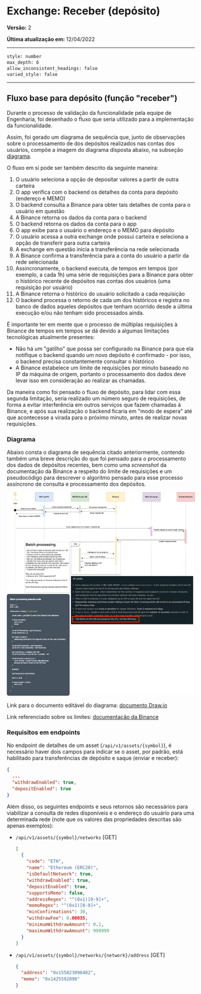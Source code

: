# Exchange: Receber (depósito)

**Versão:** 2

**Última atualização em:** 12/04/2022

---

```toc
style: number
max_depth: 6
allow_inconsistent_headings: false
varied_style: false
```

---

## Fluxo base para depósito (função "receber")

Durante o processo de validação da funcionalidade pela equipe de Engenharia, foi desenhado o fluxo que seria utilizado para a implementação da funcionalidade.

Assim, foi gerado um diagrama de sequência que, junto de observações sobre o processamento de dos depósitos realizados nas contas dos usuários, compõe a imagem do diagrama disposta abaixo, na subseção [diagrama](#diagrama).

O fluxo em si pode ser também descrito da seguinte maneira:

1. O usuário seleciona a opção de depositar valores a partir de outra carteira
2. O app verifica com o backend os detalhes da conta para depósito (endereço e MEMO)
3. O backend consulta a Binance para obter tais detalhes de conta para o usuário em questão
4. A Binance retorna os dados da conta para o backend
5. O backend retorna os dados da conta para o app
6. O app exibe para o usuário o endereço e o MEMO para depósito
7. O usuário acessa a outra exchange onde possui carteira e seleciona a opção de transferir para outra carteira
8. A exchange em questão inicia a transferência na rede selecionada
9. A Binance confirma a transferência para a conta do usuário a partir da rede selecionada
10. Assincronamente, o backend executa, de tempos em tempos (por exemplo, a cada 1h) uma série de requisições para a Binance para obter o histórico recente de depósitos nas contas dos usuários (uma requisição por usuário)
11. A Binance retorna o histórico do usuário solicitado a cada requisição
12. O backend processa o retorno de cada um dos históricos e registra no banco de dados aqueles depósitos que tenham ocorrido desde a última execução e/ou não tenham sido processados ainda.

É importante ter em mente que o processo de múltiplas requisições à Binance de tempos em tempos se dá devido a algumas limitações tecnológicas atualmente presentes:

- Não há um "gatilho" que possa ser configurado na Binance para que ela notifique o backend quando um novo depósito é confirmado - por isso, o backend precisa constantemente consultar o histórico
- A Binance estabelece um limite de requisições por minuto baseado no IP da máquina de origem, portanto o processamento dos dados deve levar isso em consideração ao realizar as chamadas.

Da maneira como foi pensado o fluxo de depósito, para lidar com essa segunda limitação, seria realizado um número seguro de requisições, de forma a evitar interferência em outros serviços que fazem chamadas à Binance, e após sua realização o backend ficaria em "modo de espera" até que acontecesse a virada para o próximo minuto, antes de realizar novas requisições.

### Diagrama

Abaixo consta o diagrama de sequência citado anteriormente, contendo também uma breve descrição do que foi pensado para o processamento dos dados de depósitos recentes, bem como uma _screenshot_ da documentação da Binance a respeito do limite de requisições e um pseudocódigo para descrever o algoritmo pensado para esse processo assíncrono de consulta e processamento dos depósitos.

![Diagram de fluxo de depósito atual](./images/deposit-flow.png)

Link para o documento editável do diagrama: [documento Draw.io](https://app.diagrams.net/#G1f1V-gz8vbnuiiR5i46jvxh87uFKj1WgV)

Link referenciado sobre os limites: [documentação da Binance](https://binance-docs.github.io/apidocs/spot/en/#limits)

### Requisitos em endpoints

No endpoint de detalhes de um asset (`/api/v1/assets/{symbol}`), é necessário haver dois campos para indicar se o asset, por padrão, está habilitado para transferências de depósito e saque (enviar e receber):

```json
{
  ...
  "withdrawEnabled": true,
  "depositEnabled": true
}
```

Além disso, os seguintes endpoints e seus retornos são necessários para viabilizar a consulta de redes disponíveis e o endereço do usuário para uma determinada rede (note que os valores das propriedades descritas são apenas exemplos):

- `/api/v1/assets/{symbol}/networks` [GET]

  ```json
  [
    {
      "code": "ETH",
      "name": "Ethereum (ERC20)",
      "isDefaultNetwork": true,
      "withdrawEnabled": true,
      "depositEnabled": true,
      "supportsMemo": false,
      "addressRegex": "^(0x1)[0-9]+",
      "memoRegex": "^(0x1)[0-9]+",
      "minConfirmations": 30,
      "withdrawFee": 0.00035,
      "minimumWithdrawAmount": 0.1,
      "maximumWithdrawAmount": 999999
    }
  ]
  ```

- `/api/v1/assets/{symbol}/networks/{network}/address` [GET]

  ```json
  {
    "address": "0x155823096482",
    "memo": "0x1425592098"
  }
  ```
